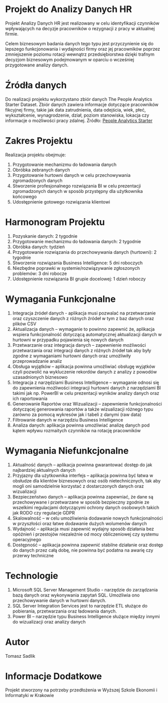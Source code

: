 # Projekt do Analizy Danych HR
Projekt Analizy Danych HR jest realizowany w celu identyfikacji czynników wpływających na decyzje pracowników o rezygnacji z pracy w aktualnej firmie.

Celem biznesowym badania danych tego typu jest przyczynienie się do lepszego funkcjonowania i wydajności firmy oraz jej pracowników poprzez zmniejszenie poziomu rotacji wewnątrz przedsiębiorstwa dzięki trafnym decyzjom biznesowym podejmowanym w oparciu o wcześniej przygotowane analizy danych.

# Źródła danych
Do realizacji projektu wykorzystano zbiór danych The People Analytics Starter Dataset. Zbiór danych zawiera informacje dotyczące pracowników fikcyjnej firmy, takie jak data zatrudnienia, data odejścia, wiek, płeć, wykształcenie, wynagrodzenie, dział, poziom stanowiska, lokacja czy informacje o możliwości pracy zdalnej.
Żródło: [People Analytics Starter](https://www.linkedin.com/pulse/people-analytics-starter-free-dataset-steven-shoemaker/)

# Zakres Projektu
Realizacja projektu obejmuje:
1.	Przygotowanie mechanizmu do ładowania danych
2.	Obróbka zebranych danych
3.	Przygotowanie hurtowni danych w celu przechowywania zgromadzonych danych
4.	Stworzenie profesjonalnego rozwiązania BI w celu prezentacji zgromadzonych danych w sposób przystępny dla użytkownika końcowego
5.	Udostępnienie gotowego rozwiązania klientowi

# Harmonogram Projektu
1.	Pozyskanie danych: 2 tygodnie
2.	Przygotowanie mechanizmu do ładowania danych: 2 tygodnie
3.	Obróbka danych: tydzień
4.	Przygotowanie rozwiązania do przechowywania danych (hurtowni): 2 tygodnie
5.	Stworzenie rozwiązania Business Intelligence: 5 dni roboczych
6.	Niezbędne poprawki w systemie/rozwiązywanie zgłoszonych problemów: 3 dni robocze
7.	Udostępnienie rozwiązania BI grupie docelowej: 1 dzień roboczy

# Wymagania Funkcjonalne
1.	Integracja źródeł danych - aplikacja musi pozwalać na przetwarzanie oraz czyszczenie danych z różnych źródeł w tym z baz danych oraz plików CSV
2.	Aktualizacja danych – wymaganie to powinno zapewnić że, aplikacja wspiera funkcjonalność dotyczącą automatycznej aktualizacji danych w hurtowni w przypadku pojawienia się nowych danych
3.	Przetwarzanie oraz integracja danych – zapewnienie możliwości przetwarzania oraz integracji danych z różnych źródeł tak aby były zgodne z wymaganiami hurtowni danych oraz umożliwiły przeprowadzanie analiz
4.	Obsługa wyjątków – aplikacja powinna umożliwiać obsługę wyjątków czyli pozwolić na wykluczenie rekordów danych z analizy z powodów uzasadnionych biznesowo
5.	Integracja z narzędziami Business Intelligence – wymaganie odnosi się do zapewnienia możliwości integracji hurtowni danych z narzędziami BI takimi jak np. PowerBI w celu prezentacji wyników analizy danych oraz ich raportowania
6.	Generowanie Raportów oraz Wizualizacji – zapewnienie funkcjonalności dotyczącej generowania raportów a także wizualizacji różnego typu zarówno za pomocą wykresów jak i tabeli z danymi (raw data)
7.	Filtrowanie danych w narzędziu Business Intelligence
8.	Analiza danych: aplikacja powinna umożliwiać analizę danych pod kątem wpływu rozmaitych czynników na rotację pracowników

# Wymagania Niefunkcjonalne
1.	Aktualność danych – aplikacja powinna gwarantować dostęp do jak najbardziej aktualnych danych
2.	Przyjazny dla użytkownika interfejs – aplikacja powinna być łatwa w obsłudze dla klientów biznesowych oraz osób nietechnicznych, tak aby mogli oni samodzielnie korzystać z dostarczonych danych oraz wizualizacji
3.	Bezpieczeństwo danych – aplikacja powinna zapewniać, że dane są przechowywane i przetwarzane w sposób bezpieczny zgodnie ze wszelkimi regulacjami dotyczącymi ochrony danych osobowych takich jak RODO czy regulacje GDPR
4.	Skalowalność – w celu umożliwienia dodawanie nowych funkcjonalności w przyszłości oraz łatwe dodawanie dużych wolumenów danych
5.	Wydajność – aplikacja musi zapewnić wydajny sposób działania bez opóźnień i przestojów niezależnie od mocy obliczeniowej czy systemu operacyjnego
6.	Dostępność – aplikacja powinna zapewnić stabilne działanie oraz dostęp do danych przez całą dobę, nie powinna być podatna na awarię czy przerwy techniczne

# Technologie
1.	Microsoft SQL Server Management Studio - narzędzie do zarządzania bazą danych oraz wykonywania zapytań SQL. 
    Umożliwia ono przechowywanie danych w hurtowni danych.
3.	SQL Server Integration Services jest to narzędzie ETL służące do pobierania, przetwarzania oraz ładowania danych.
4.	Power BI – narzędzie typu Business Intelligence służące między innymi do wizualizacji oraz analizy danych

# Autor
Tomasz Sadlik

# Informacje Dodatkowe
Projekt stworzony na potrzeby przedłożenia w Wyższej Szkole Ekonomii i Informatyki w Krakowie
